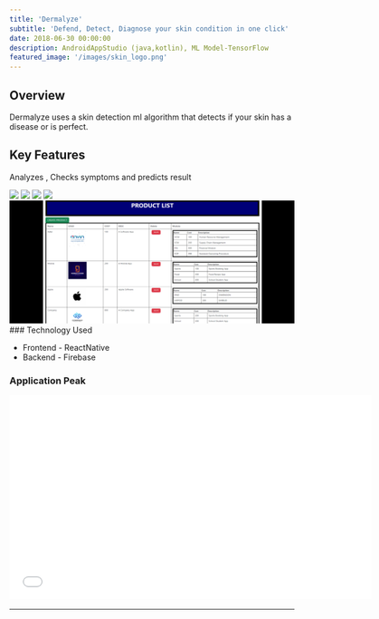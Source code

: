 ```yaml
---
title: 'Dermalyze'
subtitle: 'Defend, Detect, Diagnose your skin condition in one click'
date: 2018-06-30 00:00:00
description: AndroidAppStudio (java,kotlin), ML Model-TensorFlow
featured_image: '/images/skin_logo.png'
---
```



## Overview

Dermalyze uses a skin detection ml algorithm that detects if your skin has a disease or is perfect.

## Key Features
Analyzes , Checks symptoms and predicts result


<div class="gallery" data-columns="1">
	<img src="/images/sk1.PNG">
	<img src="/images/sk2.PNG">
	<img src="/images/sk3.PNG">
	<img src="/images/sk5.PNG">
 <img src="/images/s4.PNG">
	
</div>
### Technology Used

* Frontend - ReactNative
* Backend - Firebase

### Application Peak

<iframe src="[[[https://player.vimeo.com/video/148003889](https://drive.google.com/file/d/1tBqqZEW16QpNrQ94cqjLP1DS2OsMx3JD/view?usp=sharing)https://drive.google.com/file/d/1tBqqZEW16QpNrQ94cqjLP1DS2OsMx3JD/view?usp=sharin](https://drive.google.com/file/d/1tBqqZEW16QpNrQ94cqjLP1DS2OsMx3JD/view?usp=drive_link)g](https://drive.google.com/file/d/1tBqqZEW16QpNrQ94cqjLP1DS2OsMx3JD/view?usp=drive_link)https://drive.google.com/file/d/1tBqqZEW16QpNrQ94cqjLP1DS2OsMx3JD/view?usp=drive_link" width="640" height="360" frameborder="0" allowfullscreen></iframe>



---
